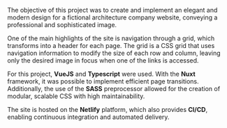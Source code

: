 The objective of this project was to create and implement an elegant and modern design for a fictional architecture company website, conveying a professional and sophisticated image.

One of the main highlights of the site is navigation through a grid, which transforms into a header for each page. The grid is a CSS grid that uses navigation information to modify the size of each row and column, leaving only the desired image in focus when one of the links is accessed.

For this project, **VueJS** and **Typescript** were used. With the **Nuxt** framework, it was possible to implement efficient page transitions. Additionally, the use of the **SASS** preprocessor allowed for the creation of modular, scalable CSS with high maintainability.

The site is hosted on the **Netlify** platform, which also provides **CI/CD**, enabling continuous integration and automated delivery.
